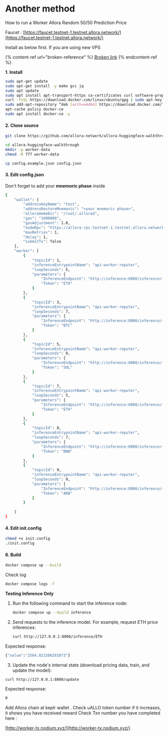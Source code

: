 # Another method

How to run a Worker Allora Random 50/50 Prediction Price

Faucet : [https://faucet.testnet-1.testnet.allora.network/](https://faucet.testnet-1.testnet.allora.network/)

Install as below first. If you are using new VPS

{% content-ref url="broken-reference" %}
[Broken link](broken-reference)
{% endcontent-ref %}

**1. Install**

```bash
sudo apt-get update
sudo apt-get install -y make gcc jq
sudo apt update
sudo apt install apt-transport-https ca-certificates curl software-properties-common -y
curl -fsSL https://download.docker.com/linux/ubuntu/gpg | sudo apt-key add –
sudo add-apt-repository “deb [arch=amd64] https://download.docker.com/linux/ubuntu $(lsb_release -cs) stable”
apt-cache policy docker-ce
sudo apt install docker-ce -y
```

#### 2. Clone source <a href="#id-2-clone-source" id="id-2-clone-source"></a>

```bash
git clone https://github.com/allora-network/allora-huggingface-walkthrough

cd allora-huggingface-walkthrough 
mkdir -p worker-data
chmod -R 777 worker-data

cp config.example.json config.json
```

#### 3. Edit config.json <a href="#id-3-edit-configjson" id="id-3-edit-configjson"></a>

Don't forget to add your **mnemoric phase** inside

```bash
{
    "wallet": {
        "addressKeyName": "test",
        "addressRestoreMnemonic": "<your mnemoric phase>",
        "alloraHomeDir": "/root/.allorad",
        "gas": "1000000",
        "gasAdjustment": 1.0,
        "nodeRpc": "https://allora-rpc.testnet-1.testnet.allora.network/",
        "maxRetries": 1,
        "delay": 1,
        "submitTx": false
    },
    "worker": [
        {
            "topicId": 1,
            "inferenceEntrypointName": "api-worker-reputer",
            "loopSeconds": 5,
            "parameters": {
                "InferenceEndpoint": "http://inference:8000/inference/{Token}",
                "Token": "ETH"
            }
        },
        {
            "topicId": 3,
            "inferenceEntrypointName": "api-worker-reputer",
            "loopSeconds": 7,
            "parameters": {
                "InferenceEndpoint": "http://inference:8000/inference/{Token}",
                "Token": "BTC"
            }
        },
        {
            "topicId": 5,
            "inferenceEntrypointName": "api-worker-reputer",
            "loopSeconds": 9,
            "parameters": {
                "InferenceEndpoint": "http://inference:8000/inference/{Token}",
                "Token": "SOL"
            }
        },
        {
            "topicId": 7,
            "inferenceEntrypointName": "api-worker-reputer",
            "loopSeconds": 5,
            "parameters": {
                "InferenceEndpoint": "http://inference:8000/inference/{Token}",
                "Token": "ETH"
            }
        },
        {
            "topicId": 8,
            "inferenceEntrypointName": "api-worker-reputer",
            "loopSeconds": 7,
            "parameters": {
                "InferenceEndpoint": "http://inference:8000/inference/{Token}",
                "Token": "BNB"
            }
        },
        {
            "topicId": 9,
            "inferenceEntrypointName": "api-worker-reputer",
            "loopSeconds": 9,
            "parameters": {
                "InferenceEndpoint": "http://inference:8000/inference/{Token}",
                "Token": "ARB"
            }
        }
        
    ]
}
```

#### 4. Edit init.config <a href="#id-4-edit-initconfig" id="id-4-edit-initconfig"></a>

```bash
chmod +x init.config
./init.config
```

#### 6. Build <a href="#id-6-build" id="id-6-build"></a>

```bash
docker compose up --build
```

Check log

```bash
docker compose logs -f
```

**Testing Inference Only**

1.  Run the following command to start the inference node:

    ```bash
    docker compose up --build inference
    ```
2.  Send requests to the inference model. For example, request ETH price inferences:

    ```bash
    curl http://127.0.0.1:8000/inference/ETH 
    ```

Expected response:

```bash
{"value":"2564.021586281073"}
```

3. Update the node's internal state (download pricing data, train, and update the model):

```bash
curl http://127.0.0.1:8000/update
```

Expected response:

```bash
0
```

Add Allora chain at keplr wallet . Check uALLO token number if it increases, it shows you have received reward Check Txn number you have completed here :

[http://worker-tx.nodium.xyz/](http://worker-tx.nodium.xyz/)
